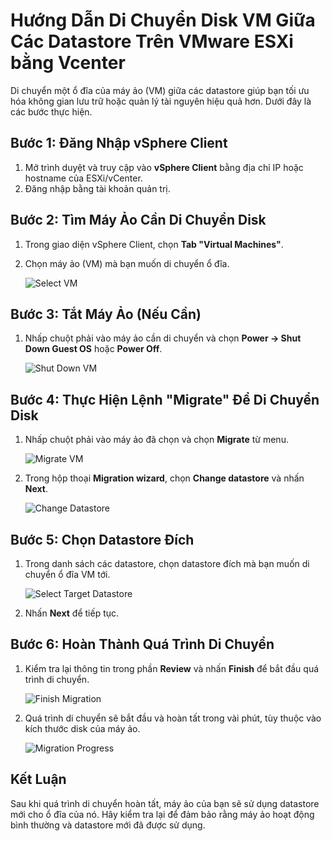# Hướng Dẫn Di Chuyển Disk VM Giữa Các Datastore Trên VMware ESXi bằng Vcenter

Di chuyển một ổ đĩa của máy ảo (VM) giữa các datastore giúp bạn tối ưu hóa không gian lưu trữ hoặc quản lý tài nguyên hiệu quả hơn. Dưới đây là các bước thực hiện.

## Bước 1: Đăng Nhập vSphere Client

1. Mở trình duyệt và truy cập vào **vSphere Client** bằng địa chỉ IP hoặc hostname của ESXi/vCenter.
2. Đăng nhập bằng tài khoản quản trị.

## Bước 2: Tìm Máy Ảo Cần Di Chuyển Disk

1. Trong giao diện vSphere Client, chọn **Tab "Virtual Machines"**.
2. Chọn máy ảo (VM) mà bạn muốn di chuyển ổ đĩa.

   ![Select VM](https://github.com/cuongnvvietis/NhanHoa/blob/main/Docs/Esxi/Picture/Move%20Disk/Screenshot_29.png)

## Bước 3: Tắt Máy Ảo (Nếu Cần)

1. Nhấp chuột phải vào máy ảo cần di chuyển và chọn **Power -> Shut Down Guest OS** hoặc **Power Off**.
   
   ![Shut Down VM](https://github.com/cuongnvvietis/NhanHoa/blob/main/Docs/Esxi/Picture/Move%20Disk/Screenshot_30.png)

## Bước 4: Thực Hiện Lệnh "Migrate" Để Di Chuyển Disk

1. Nhấp chuột phải vào máy ảo đã chọn và chọn **Migrate** từ menu.
   
   ![Migrate VM](https://github.com/cuongnvvietis/NhanHoa/blob/main/Docs/Esxi/Picture/Move%20Disk/Screenshot_31.png)

2. Trong hộp thoại **Migration wizard**, chọn **Change datastore** và nhấn **Next**.

   ![Change Datastore](https://github.com/cuongnvvietis/NhanHoa/blob/main/Docs/Esxi/Picture/Move%20Disk/Screenshot_32.png)

## Bước 5: Chọn Datastore Đích

1. Trong danh sách các datastore, chọn datastore đích mà bạn muốn di chuyển ổ đĩa VM tới.
   
   ![Select Target Datastore](https://github.com/cuongnvvietis/NhanHoa/blob/main/Docs/Esxi/Picture/Move%20Disk/Screenshot_33.png)

2. Nhấn **Next** để tiếp tục.

## Bước 6: Hoàn Thành Quá Trình Di Chuyển

1. Kiểm tra lại thông tin trong phần **Review** và nhấn **Finish** để bắt đầu quá trình di chuyển.

   ![Finish Migration](https://github.com/cuongnvvietis/NhanHoa/blob/main/Docs/Esxi/Picture/Move%20Disk/Screenshot_34.png)

2. Quá trình di chuyển sẽ bắt đầu và hoàn tất trong vài phút, tùy thuộc vào kích thước disk của máy ảo.

   ![Migration Progress](https://github.com/cuongnvvietis/NhanHoa/blob/main/Docs/Esxi/Picture/Move%20Disk/Screenshot_35.png)

## Kết Luận

Sau khi quá trình di chuyển hoàn tất, máy ảo của bạn sẽ sử dụng datastore mới cho ổ đĩa của nó. Hãy kiểm tra lại để đảm bảo rằng máy ảo hoạt động bình thường và datastore mới đã được sử dụng.
